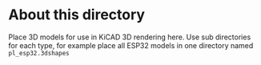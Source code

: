 # About this directory
Place 3D models for use in KiCAD 3D rendering here.
Use sub directories for each type, for example place all ESP32 models in one directory named `pl_esp32.3dshapes`